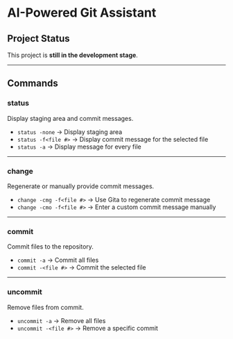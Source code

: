 # AI-Powered Git Assistant

## Project Status
This project is **still in the development stage**.

---

## Commands

### status  
Display staging area and commit messages.  
- `status -none` → Display staging area  
- `status -f<file #>` → Display commit message for the selected file  
- `status -a` → Display message for every file  

---

### change  
Regenerate or manually provide commit messages.  
- `change -cmg -f<file #>` → Use Gita to regenerate commit message  
- `change -cmo -f<file #>` → Enter a custom commit message manually  

---

### commit  
Commit files to the repository.  
- `commit -a` → Commit all files  
- `commit -<file #>` → Commit the selected file  

---

### uncommit  
Remove files from commit.  
- `uncommit -a` → Remove all files  
- `uncommit -<file #>` → Remove a specific commit 
